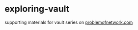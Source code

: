 # exploring-vault

supporting materials for vault series on [problemofnetwork.com](https://problemofnetwork.com/posts/building-vault-pki/)